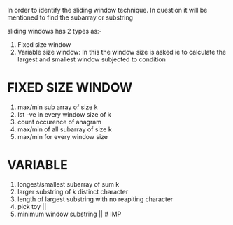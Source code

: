 In order to identify the sliding window technique. In question it will be mentioned to find the subarray or substring


sliding windows has 2 types as:-
1. Fixed size window 
2. Variable size window: In this the window size is asked ie to calculate the largest and smallest window subjected to condition


# FIXED SIZE WINDOW
1. max/min sub array of size k
2. Ist -ve in every window size of k
3. count occurence of anagram
4. max/min of all subarray of size k
5. max/min for every window size


# VARIABLE 
1. longest/smallest subarray of sum k
2. larger substring of k distinct character
3. length of largest substring with no reapiting character
4. pick toy  ||
5. minimum window substring || # IMP